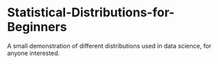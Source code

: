 # Statistical-Distributions-for-Beginners
A small demonstration of different distributions used in data science, for anyone interested.
